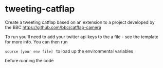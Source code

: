 # tweeting-catflap

Create a tweeting catflap based on an extension to a project developed by the BBC https://github.com/bbc/catflap-camera

To run you'll need to add your twitter api keys to the a file - see the template for more info. You can then run 

````source [your env file] ```` to load up the environmental variables

before running the code
